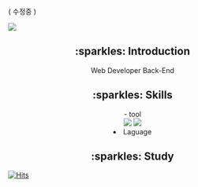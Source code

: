 ( 수정중 ) 

<img src="https://capsule-render.vercel.app/api?type=waving&color=FFCFDA&height=200&section=header&text=changhui's&fontSize=90" />

<div align=center>
  <h2>:sparkles: Introduction</h2>
  Web Developer Back-End 

  <h2>:sparkles: Skills </h2>
  -  tool <br>
  <img src="https://img.shields.io/badge/SRPINGBOOT-6DB33F?style=flat-square&logo=SPRING BOOT&logoColor=white"/>
  <img src="https://img.shields.io/badge/thymeleaf-005F0F?style=flat-square&logo=thymeleaf&logoColor=white"/>
  <br>
  <li>Laguage</li>

  <h2>:sparkles: Study </h2>
  
</div>


[![Hits](https://hits.seeyoufarm.com/api/count/incr/badge.svg?url=https%3A%2F%2Fgithub.com%2Fchanghui98&count_bg=%23FFD4DF&title_bg=%23555555&icon=&icon_color=%23E7E7E7&title=hui&edge_flat=false)](https://hits.seeyoufarm.com)

